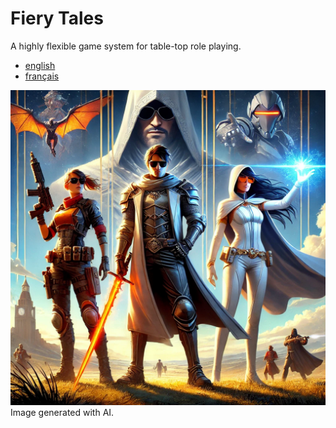 # Fiery Tales

A highly flexible game system for table-top role playing.

- [english](/index/en.md)
- [français](/index/fr.md)

![Illustration](/fiery_tales_illustration.webp)
Image generated with AI.
